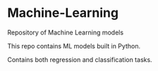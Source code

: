# Machine-Learning
Repository of Machine Learning models

This repo contains ML models built in Python.

Contains both regression and classification tasks.
